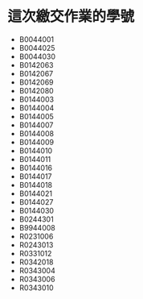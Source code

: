 這次繳交作業的學號
====

* B0044001
* B0044025
* B0044030
* B0142063
* B0142067
* B0142069
* B0142080
* B0144003
* B0144004
* B0144005
* B0144007
* B0144008
* B0144009
* B0144010
* B0144011
* B0144016
* B0144017
* B0144018
* B0144021
* B0144027
* B0144030
* B0244301
* B9944008
* R0231006
* R0243013
* R0331012
* R0342018
* R0343004
* R0343006
* R0343010
